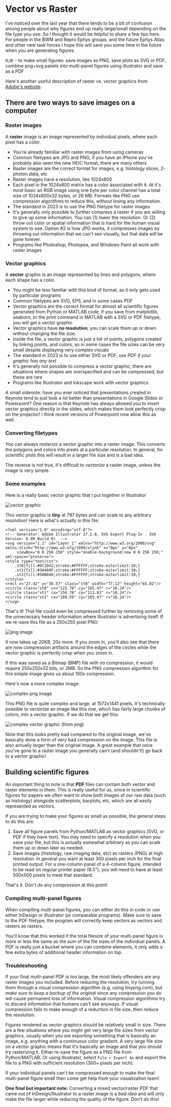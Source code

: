 # Vector vs Raster

I've noticed over the last year that there tends to be a bit of confusion among people about why figures end up really large/small depending on the file type you use. So I thought it would be helpful to share a few tips here. For people in the BWM and Repro Ephys groups, and the future Ephys Atlas and other new task forces I hope this will save you some time in the future when you are generating figures.

tl;dr - to make small figures: save images as PNG, save plots as SVG or PDF, combine png+svg panels into multi-panel figures using illustrator and save as a PDF

Here's another useful description of raster vs. vector graphics from [Adobe's website](https://www.adobe.com/creativecloud/file-types/image/comparison/raster-vs-vector.html).

## There are two ways to save images on a computer

### Raster images

A **raster** image is an image represented by individual pixels, where each pixel has a color.

- You're already familiar with raster images from using cameras
- Common filetypes are JPG and PNG, if you have an iPhone you've probably also seen the new HEIC format, there are many others
- Raster images are the correct format for images, e.g. histology slices, 2-photon data, etc
- Raster images have a resolution, like 1024x800
- Each pixel in the 1024x800 matrix has a color associated with it. At it's most basic an RGB image using one byte per color channel has a total size of 1024x800x32 bytes, or 26 MB. Formats like PNG use compression algorithms to reduce this, without losing any information.
- The standard in 2023 is to use the PNG filetype for raster images
- It's generally only possible to *further* compress a raster if you are willing to give up some information. You can (1) lower the resolution. Or (2) throw out color or spatial information that is hard for the human visual system to see. Option #2 is how JPG works, it compresses images by throwing out information that we can't see visually, but that data will be gone forever.
- Programs like Photoshop, Photopea, and Windows Paint all work with raster images

### Vector graphics

A **vector** graphic is an image represented by lines and polygons, where each shape has a color.

- You might be less familiar with this kind of format, as it only gets used by particular programs
- Common filetypes are SVG, EPS, and in some cases PDF
- Vector graphics are the correct format for almost all scientific figures generated from Python or MATLAB code, if you save from matplotlib, seaborn, or the print command in MATLAB with a SVG or PDF filetype, you will get a vector graphic
- Vector graphics have **no resolution**, you can scale them up or down without changing the file size.
- Inside the file, a vector graphic is just a list of points, polygons created by linking points, and colors, so in some cases the file sizes can be very small despite displaying very complex visuals
- The standard in 2023 is to use either SVG or PDF, *use PDF if your graphic has any text*
- It's generally not possible to compress a vector graphic, there are situations where shapes are overspecified and can be compressed, but these are rare
- Programs like Illustrator and Inkscape work with vector graphics

A small sidenote: have you ever noticed that presentations created in Keynote tend to just look a lot better than presentations in Google Slides or Powerpoint? One reason is that Keynote has always allowed you to insert vector graphics directly in the slides, which makes them look perfectly crisp on the projector! I think recent versions of Powerpoint now allow this as well.

### Converting filetypes

You can always *rasterize* a vector graphic into a raster image. This converts the polygons and colors into pixels at a particular resolution. In general, for scientific plots this will result in a larger file size and is a bad idea.

The reverse is not true, it's difficult to *vectorize* a raster image, unless the image is very simple.

### Some examples

Here is a really basic vector graphic that I put together in Illustrator

![vector graphic](./basic_vector.svg "Basic Vector as SVG")

This vector graphic is **tiny** at 797 bytes and can scale to any arbitrary resolution! Here is what's actually in this file:

```
<?xml version="1.0" encoding="utf-8"?>
<!-- Generator: Adobe Illustrator 27.2.0, SVG Export Plug-In . SVG Version: 6.00 Build 0)  -->
<svg version="1.1" id="Layer_1" xmlns="http://www.w3.org/2000/svg" xmlns:xlink="http://www.w3.org/1999/xlink" x="0px" y="0px"
	 viewBox="0 0 250 250" style="enable-background:new 0 0 250 250;" xml:space="preserve">
<style type="text/css">
	.st0{fill:#DC1D42;stroke:#FFFFFF;stroke-miterlimit:10;}
	.st1{fill:#3A4A9F;stroke:#FFFFFF;stroke-miterlimit:10;}
	.st2{fill:#50B848;stroke:#FFFFFF;stroke-miterlimit:10;}
</style>
<rect x="27.42" y="30.57" class="st0" width="77.12" height="65.02"/>
<circle class="st0" cx="122.78" cy="165.47" r="18.24"/>
<circle class="st1" cx="156.78" cy="113.83" r="18.24"/>
<circle class="st2" cx="189.59" cy="165.47" r="18.24"/>
</svg>
```

That's it! That file could even be compressed further by removing some of the unnecessary header information where Illustrator is advertising itself. If we re-save this file as a 250x250 pixel PNG:

![png image](./basic_vector.png "Basic Vector as PNG")

It now takes up 20KB, 20x more. If you zoom in, you'll also see that there are now compression artifacts around the edges of the circles while the vector graphic is perfectly crisp when you zoom in.

If this was saved as a Bitmap (BMP) file with no compression, it would require 250x250x32 bits, or 2MB. So the PNG compression algorithm for this simple image gives us about 100x compression.

Here's now a more complex image:

![complex png image](./bwm_angled.png "BWM Angled as PNG")

This PNG file is quite complex and large, at 1572x1441 pixels. It's technically possible to vectorize an image like this one, which has fairly large chunks of colors, into a vector graphic. If we do that we get this:

![complex vector graphic (from png)](./bwm_angled.svg "BWM Angled as SVG")

Note that this looks pretty bad compared to the original image, we've basically done a form of very bad compression on the image. This file is also actually *larger* than the original image. A great example that once you've gone to a raster image you generally can't (and shouldn't!) go back to a vector graphic!

## Building scientific figures

An important thing to note is that **PDF** files can contain both vector and raster elements in them. This is really useful for us, since in scientific figures for papers we often want to show both images of our raw data (such as histology) alongside scatterplots, barplots, etc, which are all easily represented as vectors.

If you are trying to make your figures as small as possible, the general steps to do this are:

1. Save all figure panels from Python/MATLAB as vector graphics (SVG, or PDF if they have text). You may need to specify a resolution when you save your file, but this is actually somewhat arbitrary as you can scale them up or down later as needed.
2. Save images (histology, raw imaging data, etc) as rasters (PNG) at high resolution. In general you want at least 300 pixels per inch for the final printed output. For a one-column panel of a 4-column figure, intended to be read on regular printer paper (8.5"), you will need to have at least 500x500 pixels to meet that standard.

That's it. Don't do any compression at this point!

### Compiling multi-panel figures

When compiling multi-panel figures, you can either do this in code or use either InDesign or Illustrator (or comparable programs). Make sure to save to the PDF filetype, the program will correctly keep vectors as vectors and rasters as rasters.

You'll know that this worked if the total filesize of your multi-panel figure is more or less the same as the sum of the file sizes of the individual panels. A PDF is really just a bucket where you can combine elements, it only adds a few extra bytes of additional header information on top.

### Troubleshooting

If your final multi-panel PDF is too large, the most likely offenders are any raster images you included. Before reducing the resolution, try running them through a visual compression algorithm (e.g. using tinypng.com), but *make sure to keep a backup of the original* since any compression you do will cause permanent loss of information. Visual compression algorithms try to discard information that humans can't see anyways. If visual compression fails to make enough of a reduction in file size, then reduce the resolution.

Figures rendered as vector graphics should be relatively small in size. There are a few situations where you might get very large file sizes from vector graphics, usually when you are exporting something that is basically an image, e.g. anything with a continuous color gradient. A very large file size on a vector graphic means that it's basically an image and that you should try rasterizing it. Either re-save the figure as a PNG file from Python/MATLAB. Or using Illustrator, select `File > Export As` and export the file to a PNG with sufficient resolution (300+ pixels per inch).

If your individual panels can't be compressed enough to make the final multi-panel figure small then come get help from your visualization team!

**One final but important note:** Converting a mixed vector/raster PDF that came out of InDesign/Illustrator to a raster image is a *bad idea* and will only make the file larger while reducing the quality of the figure. Don't do this!
